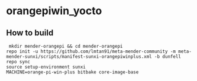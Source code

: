 # orangepiwin_yocto

## How to build
`
mkdir mender-orangepi && cd mender-orangepi` \
`repo init -u https://github.com/lmtan91/meta-mender-community -m meta-mender-sunxi/scripts/manifest-sunxi-orangepiwinplus.xml -b dunfell` \
`repo sync` \
`source setup-environment sunxi` \
`MACHINE=orange-pi-win-plus bitbake core-image-base`
